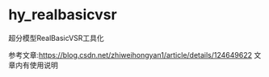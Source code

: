 # hy_realbasicvsr
超分模型RealBasicVSR工具化

参考文章:https://blog.csdn.net/zhiweihongyan1/article/details/124649622
文章内有使用说明
